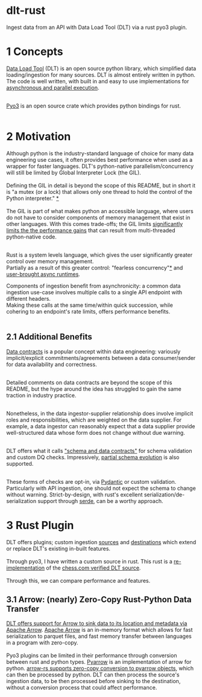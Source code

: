 # dlt-rust
Ingest data from an API with Data Load Tool (DLT) via a rust pyo3 plugin.

# 1 Concepts
[Data Load Tool](https://github.com/dlt-hub/dlt) (DLT) is an open source python library, which simplified data loading/ingestion for many sources. DLT is almost entirely written in python. The code is well written, with built in and easy to use implementations for [asynchronous and parallel execution](https://dlthub.com/docs/reference/performance/#parallelism-within-a-pipeline).<br><br>

[Pyo3](https://github.com/PyO3/pyo3) is an open source crate which provides python bindings for rust.<br><br>


# 2 Motivation
Although python is the industry-standard language of choice for many data engineering use cases, it often provides best performance when used as a wrapper for faster languages.
DLT's python-native parallelism/concurrency will still be limited by Global Interpreter Lock (the GIL).<br><br>
Defining the GIL in detail is beyond the scope of this README, but in short it is "a mutex (or a lock) that allows only one thread to hold the control of the Python interpreter." [*](https://realpython.com/python-gil/)<br><br>
The GIL is part of what makes python an accessible language, where users do not have to consider components of memory management that exist in other languages.
With this comes trade-offs; the GIL limits [significantly limits the the performance gains](https://realpython.com/python-gil/#the-impact-on-multi-threaded-python-programs) that can result from multi-threaded python-native code.<br><br>

Rust is a system levels language, which gives the user significantly greater control over memory management.<br>
Partially as a result of this greater control: "fearless concurrency"[*](https://doc.rust-lang.org/book/ch16-00-concurrency.html) and [user-brought async runtimes](https://doc.rust-lang.org/book/ch17-00-async-await.html).

Components of ingestion benefit from asynchronicity: a common data ingestion use-case involves multiple calls to a single API endpoint with different headers.<br>
Making these calls at the same time/within quick succession, while cohering to an endpoint's rate limits, offers performance benefits.<br><br>

## 2.1 Additional Benefits
[Data contracts](https://learn.microsoft.com/en-us/azure/cloud-adoption-framework/scenarios/cloud-scale-analytics/architectures/data-contracts) is a popular concept within data engineering: variously implicit/explicit commitments/agreements between a data consumer/sender for data availability and correctness.<br><br>

Detailed comments on data contracts are beyond the scope of this README, but the hype around the idea has struggled to gain the same traction in industry practice.<br><br>

Nonetheless, in the data ingestor-supplier relationship does involve implicit roles and responsibilities, which are weighted on the data supplier. For example, a data ingestor can reasonably expect that a data supplier provide well-structured data whose form does not change without due warning.<br><br>

DLT offers what it calls ["schema and data contracts"](https://dlthub.com/docs/general-usage/schema-contracts) for schema validation and custom DQ checks. Impressively, [partial schema evolution](https://dlthub.com/docs/general-usage/schema-evolution) is also supported.<br><br>

These forms of checks are opt-in, via [Pydantic](https://github.com/pydantic/pydantic) or custom validation.<br>Particularly with API ingestion, one should not expect the schema to change without warning. Strict-by-design, with rust's excellent serialization/de-serialization support through [serde](https://docs.rs/serde/latest/serde/), can be a worthy approach.

# 3 Rust Plugin
DLT offers plugins; custom ingestion [sources](https://dlthub.com/docs/dlt-ecosystem/verified-sources/) and [destinations](https://dlthub.com/docs/dlt-ecosystem/destinations/) which extend or replace DLT's existing in-built features.<br><br>
Through pyo3, I have written a custom source in rust. This rust is a [re-implementation](http://rewriteitinrust.studiosi.es/img/rewrite_in_rust_1.jpg) of the [chess.com verified DLT source](https://dlthub.com/docs/dlt-ecosystem/verified-sources/chess).<br><br>
Through this, we can compare performance and features.

## 3.1 Arrow: (nearly) Zero-Copy Rust-Python Data Transfer
[DLT offers support for Arrow to sink data to its location and metadata via Apache Arrow](https://dlthub.com/blog/how-dlt-uses-apache-arrow). [Apache Arrow](https://arrow.apache.org/) is an in-memory format which allows for fast serialization to parquet files, and fast memory transfer between languages in a program with zero-copy.<br><br>
Pyo3 plugins can be limited in their performance through conversion between rust and python types. [Pyarrow](https://pypi.org/project/pyarrow/) is an implementation of arrow for python. [arrow-rs supports zero-copy conversion to pyarrow objects](https://docs.rs/arrow/latest/arrow/pyarrow/index.html), which can then be processed by python. DLT can then process the source's ingestion data, to be then processed before sinking to the destination, without a conversion process that could affect performance.
